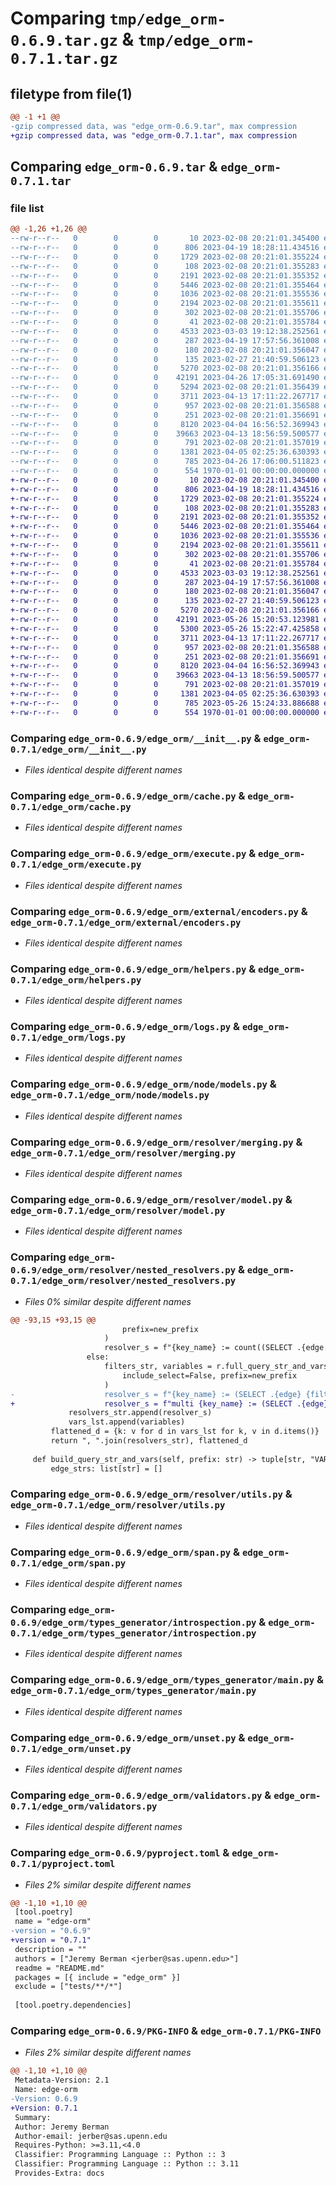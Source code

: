 # Comparing `tmp/edge_orm-0.6.9.tar.gz` & `tmp/edge_orm-0.7.1.tar.gz`

## filetype from file(1)

```diff
@@ -1 +1 @@
-gzip compressed data, was "edge_orm-0.6.9.tar", max compression
+gzip compressed data, was "edge_orm-0.7.1.tar", max compression
```

## Comparing `edge_orm-0.6.9.tar` & `edge_orm-0.7.1.tar`

### file list

```diff
@@ -1,26 +1,26 @@
--rw-r--r--   0        0        0       10 2023-02-08 20:21:01.345400 edge_orm-0.6.9/README.md
--rw-r--r--   0        0        0      806 2023-04-19 18:28:11.434516 edge_orm-0.6.9/edge_orm/__init__.py
--rw-r--r--   0        0        0     1729 2023-02-08 20:21:01.355224 edge_orm-0.6.9/edge_orm/cache.py
--rw-r--r--   0        0        0      108 2023-02-08 20:21:01.355283 edge_orm-0.6.9/edge_orm/errors.py
--rw-r--r--   0        0        0     2191 2023-02-08 20:21:01.355352 edge_orm-0.6.9/edge_orm/execute.py
--rw-r--r--   0        0        0     5446 2023-02-08 20:21:01.355464 edge_orm-0.6.9/edge_orm/external/encoders.py
--rw-r--r--   0        0        0     1036 2023-02-08 20:21:01.355536 edge_orm-0.6.9/edge_orm/helpers.py
--rw-r--r--   0        0        0     2194 2023-02-08 20:21:01.355611 edge_orm-0.6.9/edge_orm/logs.py
--rw-r--r--   0        0        0      302 2023-02-08 20:21:01.355706 edge_orm-0.6.9/edge_orm/node/__init__.py
--rw-r--r--   0        0        0       41 2023-02-08 20:21:01.355784 edge_orm-0.6.9/edge_orm/node/errors.py
--rw-r--r--   0        0        0     4533 2023-03-03 19:12:38.252561 edge_orm-0.6.9/edge_orm/node/models.py
--rw-r--r--   0        0        0      287 2023-04-19 17:57:56.361008 edge_orm-0.6.9/edge_orm/resolver/__init__.py
--rw-r--r--   0        0        0      180 2023-02-08 20:21:01.356047 edge_orm-0.6.9/edge_orm/resolver/enums.py
--rw-r--r--   0        0        0      135 2023-02-27 21:40:59.506123 edge_orm-0.6.9/edge_orm/resolver/errors.py
--rw-r--r--   0        0        0     5270 2023-02-08 20:21:01.356166 edge_orm-0.6.9/edge_orm/resolver/merging.py
--rw-r--r--   0        0        0    42191 2023-04-26 17:05:31.691490 edge_orm-0.6.9/edge_orm/resolver/model.py
--rw-r--r--   0        0        0     5294 2023-02-08 20:21:01.356439 edge_orm-0.6.9/edge_orm/resolver/nested_resolvers.py
--rw-r--r--   0        0        0     3711 2023-04-13 17:11:22.267717 edge_orm-0.6.9/edge_orm/resolver/utils.py
--rw-r--r--   0        0        0      957 2023-02-08 20:21:01.356588 edge_orm-0.6.9/edge_orm/span.py
--rw-r--r--   0        0        0      251 2023-02-08 20:21:01.356691 edge_orm-0.6.9/edge_orm/types_generator/__init__.py
--rw-r--r--   0        0        0     8120 2023-04-04 16:56:52.369943 edge_orm-0.6.9/edge_orm/types_generator/introspection.py
--rw-r--r--   0        0        0    39663 2023-04-13 18:56:59.500577 edge_orm-0.6.9/edge_orm/types_generator/main.py
--rw-r--r--   0        0        0      791 2023-02-08 20:21:01.357019 edge_orm-0.6.9/edge_orm/unset.py
--rw-r--r--   0        0        0     1381 2023-04-05 02:25:36.630393 edge_orm-0.6.9/edge_orm/validators.py
--rw-r--r--   0        0        0      785 2023-04-26 17:06:00.511823 edge_orm-0.6.9/pyproject.toml
--rw-r--r--   0        0        0      554 1970-01-01 00:00:00.000000 edge_orm-0.6.9/PKG-INFO
+-rw-r--r--   0        0        0       10 2023-02-08 20:21:01.345400 edge_orm-0.7.1/README.md
+-rw-r--r--   0        0        0      806 2023-04-19 18:28:11.434516 edge_orm-0.7.1/edge_orm/__init__.py
+-rw-r--r--   0        0        0     1729 2023-02-08 20:21:01.355224 edge_orm-0.7.1/edge_orm/cache.py
+-rw-r--r--   0        0        0      108 2023-02-08 20:21:01.355283 edge_orm-0.7.1/edge_orm/errors.py
+-rw-r--r--   0        0        0     2191 2023-02-08 20:21:01.355352 edge_orm-0.7.1/edge_orm/execute.py
+-rw-r--r--   0        0        0     5446 2023-02-08 20:21:01.355464 edge_orm-0.7.1/edge_orm/external/encoders.py
+-rw-r--r--   0        0        0     1036 2023-02-08 20:21:01.355536 edge_orm-0.7.1/edge_orm/helpers.py
+-rw-r--r--   0        0        0     2194 2023-02-08 20:21:01.355611 edge_orm-0.7.1/edge_orm/logs.py
+-rw-r--r--   0        0        0      302 2023-02-08 20:21:01.355706 edge_orm-0.7.1/edge_orm/node/__init__.py
+-rw-r--r--   0        0        0       41 2023-02-08 20:21:01.355784 edge_orm-0.7.1/edge_orm/node/errors.py
+-rw-r--r--   0        0        0     4533 2023-03-03 19:12:38.252561 edge_orm-0.7.1/edge_orm/node/models.py
+-rw-r--r--   0        0        0      287 2023-04-19 17:57:56.361008 edge_orm-0.7.1/edge_orm/resolver/__init__.py
+-rw-r--r--   0        0        0      180 2023-02-08 20:21:01.356047 edge_orm-0.7.1/edge_orm/resolver/enums.py
+-rw-r--r--   0        0        0      135 2023-02-27 21:40:59.506123 edge_orm-0.7.1/edge_orm/resolver/errors.py
+-rw-r--r--   0        0        0     5270 2023-02-08 20:21:01.356166 edge_orm-0.7.1/edge_orm/resolver/merging.py
+-rw-r--r--   0        0        0    42191 2023-05-26 15:20:53.123981 edge_orm-0.7.1/edge_orm/resolver/model.py
+-rw-r--r--   0        0        0     5300 2023-05-26 15:22:47.425858 edge_orm-0.7.1/edge_orm/resolver/nested_resolvers.py
+-rw-r--r--   0        0        0     3711 2023-04-13 17:11:22.267717 edge_orm-0.7.1/edge_orm/resolver/utils.py
+-rw-r--r--   0        0        0      957 2023-02-08 20:21:01.356588 edge_orm-0.7.1/edge_orm/span.py
+-rw-r--r--   0        0        0      251 2023-02-08 20:21:01.356691 edge_orm-0.7.1/edge_orm/types_generator/__init__.py
+-rw-r--r--   0        0        0     8120 2023-04-04 16:56:52.369943 edge_orm-0.7.1/edge_orm/types_generator/introspection.py
+-rw-r--r--   0        0        0    39663 2023-04-13 18:56:59.500577 edge_orm-0.7.1/edge_orm/types_generator/main.py
+-rw-r--r--   0        0        0      791 2023-02-08 20:21:01.357019 edge_orm-0.7.1/edge_orm/unset.py
+-rw-r--r--   0        0        0     1381 2023-04-05 02:25:36.630393 edge_orm-0.7.1/edge_orm/validators.py
+-rw-r--r--   0        0        0      785 2023-05-26 15:24:33.886688 edge_orm-0.7.1/pyproject.toml
+-rw-r--r--   0        0        0      554 1970-01-01 00:00:00.000000 edge_orm-0.7.1/PKG-INFO
```

### Comparing `edge_orm-0.6.9/edge_orm/__init__.py` & `edge_orm-0.7.1/edge_orm/__init__.py`

 * *Files identical despite different names*

### Comparing `edge_orm-0.6.9/edge_orm/cache.py` & `edge_orm-0.7.1/edge_orm/cache.py`

 * *Files identical despite different names*

### Comparing `edge_orm-0.6.9/edge_orm/execute.py` & `edge_orm-0.7.1/edge_orm/execute.py`

 * *Files identical despite different names*

### Comparing `edge_orm-0.6.9/edge_orm/external/encoders.py` & `edge_orm-0.7.1/edge_orm/external/encoders.py`

 * *Files identical despite different names*

### Comparing `edge_orm-0.6.9/edge_orm/helpers.py` & `edge_orm-0.7.1/edge_orm/helpers.py`

 * *Files identical despite different names*

### Comparing `edge_orm-0.6.9/edge_orm/logs.py` & `edge_orm-0.7.1/edge_orm/logs.py`

 * *Files identical despite different names*

### Comparing `edge_orm-0.6.9/edge_orm/node/models.py` & `edge_orm-0.7.1/edge_orm/node/models.py`

 * *Files identical despite different names*

### Comparing `edge_orm-0.6.9/edge_orm/resolver/merging.py` & `edge_orm-0.7.1/edge_orm/resolver/merging.py`

 * *Files identical despite different names*

### Comparing `edge_orm-0.6.9/edge_orm/resolver/model.py` & `edge_orm-0.7.1/edge_orm/resolver/model.py`

 * *Files identical despite different names*

### Comparing `edge_orm-0.6.9/edge_orm/resolver/nested_resolvers.py` & `edge_orm-0.7.1/edge_orm/resolver/nested_resolvers.py`

 * *Files 0% similar despite different names*

```diff
@@ -93,15 +93,15 @@
                         prefix=new_prefix
                     )
                     resolver_s = f"{key_name} := count((SELECT .{edge.split(COUNT_POSTFIX)[0]} {filters_str}))"
                 else:
                     filters_str, variables = r.full_query_str_and_vars(
                         include_select=False, prefix=new_prefix
                     )
-                    resolver_s = f"{key_name} := (SELECT .{edge} {filters_str})"
+                    resolver_s = f"multi {key_name} := (SELECT .{edge} {filters_str})"
             resolvers_str.append(resolver_s)
             vars_lst.append(variables)
         flattened_d = {k: v for d in vars_lst for k, v in d.items()}
         return ", ".join(resolvers_str), flattened_d
 
     def build_query_str_and_vars(self, prefix: str) -> tuple[str, "VARS"]:
         edge_strs: list[str] = []
```

### Comparing `edge_orm-0.6.9/edge_orm/resolver/utils.py` & `edge_orm-0.7.1/edge_orm/resolver/utils.py`

 * *Files identical despite different names*

### Comparing `edge_orm-0.6.9/edge_orm/span.py` & `edge_orm-0.7.1/edge_orm/span.py`

 * *Files identical despite different names*

### Comparing `edge_orm-0.6.9/edge_orm/types_generator/introspection.py` & `edge_orm-0.7.1/edge_orm/types_generator/introspection.py`

 * *Files identical despite different names*

### Comparing `edge_orm-0.6.9/edge_orm/types_generator/main.py` & `edge_orm-0.7.1/edge_orm/types_generator/main.py`

 * *Files identical despite different names*

### Comparing `edge_orm-0.6.9/edge_orm/unset.py` & `edge_orm-0.7.1/edge_orm/unset.py`

 * *Files identical despite different names*

### Comparing `edge_orm-0.6.9/edge_orm/validators.py` & `edge_orm-0.7.1/edge_orm/validators.py`

 * *Files identical despite different names*

### Comparing `edge_orm-0.6.9/pyproject.toml` & `edge_orm-0.7.1/pyproject.toml`

 * *Files 2% similar despite different names*

```diff
@@ -1,10 +1,10 @@
 [tool.poetry]
 name = "edge-orm"
-version = "0.6.9"
+version = "0.7.1"
 description = ""
 authors = ["Jeremy Berman <jerber@sas.upenn.edu>"]
 readme = "README.md"
 packages = [{ include = "edge_orm" }]
 exclude = ["tests/**/*"]
 
 [tool.poetry.dependencies]
```

### Comparing `edge_orm-0.6.9/PKG-INFO` & `edge_orm-0.7.1/PKG-INFO`

 * *Files 2% similar despite different names*

```diff
@@ -1,10 +1,10 @@
 Metadata-Version: 2.1
 Name: edge-orm
-Version: 0.6.9
+Version: 0.7.1
 Summary: 
 Author: Jeremy Berman
 Author-email: jerber@sas.upenn.edu
 Requires-Python: >=3.11,<4.0
 Classifier: Programming Language :: Python :: 3
 Classifier: Programming Language :: Python :: 3.11
 Provides-Extra: docs
```

